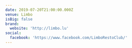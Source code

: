```yaml
---
date: 2019-07-20T21:00:00.000Z
venue: Limbo
isBig: false
brand:
  website: 'http://limbo.lu'
social:
  facebook: 'https://www.facebook.com/LimboRestoClub/'
---
```


